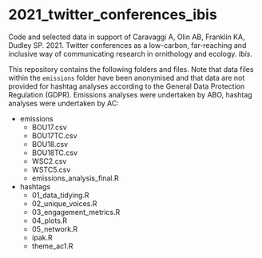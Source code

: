 # 2021_twitter_conferences_ibis
Code and selected data in support of  Caravaggi A, Olin AB, Franklin KA, Dudley SP. 2021. Twitter conferences as a low-carbon, far-reaching and inclusive way of communicating research in ornithology and ecology. *Ibis*.

This repository contains the following folders and files. Note that data files within the `emissions` folder have been anonymised and that data are not provided for hashtag analyses according to the General Data Protection Regulation (GDPR). Emissions analyses were undertaken by ABO, hashtag analyses were undertaken by AC:
* emissions
  + BOU17.csv
  + BOU17TC.csv
  + BOU18.csv
  + BOU18TC.csv
  + WSC2.csv
  + WSTC5.csv
  + emissions_analysis_final.R
* hashtags
  + 01_data_tidying.R
  + 02_unique_voices.R
  + 03_engagement_metrics.R
  + 04_plots.R
  + 05_network.R
  + ipak.R
  + theme_ac1.R
